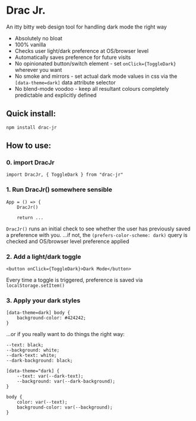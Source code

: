 # Drac Jr.
An itty bitty web design tool for handling dark mode the right way

* Absolutely no bloat
* 100% vanilla
* Checks user light/dark preference at OS/browser level
* Automatically saves preference for future visits
* No opinionated button/switch element - set `onClick={ToggleDark}` wherever you want
* No smoke and mirrors - set actual dark mode values in css via the `[data-theme=dark]` data attribute selector
* No blend-mode voodoo - keep all resultant colours completely predictable and explicitly defined

## Quick install:

`npm install drac-jr`

## How to use:
### 0. import DracJr
    import DracJr, { ToggleDark } from "drac-jr"
### 1. Run DracJr() somewhere sensible
    App = () => {
        DracJr()
        
        return ...
    
`DracJr()` runs an initial check to see whether the user has previously saved a preference with you.
...if not, the `(prefers-color-scheme: dark)` query is checked and OS/browser level preference applied

### 2. Add a light/dark toggle
    <button onClick={ToggleDark}>Dark Mode</button>

Every time a toggle is triggered, preference is saved via `localStorage.setItem()`

### 3. Apply your dark styles
    [data-theme=dark] body {
        background-color: #424242;
    }

...or if you really want to do things the right way:
    
    --text: black;
    --background: white;
    --dark-text: white;
    --dark-background: black;
    
    [data-theme="dark] {
        --text: var(--dark-text);
        --background: var(--dark-background);
    }
    
    body {
        color: var(--text);
        background-color: var(--background);
    }
    
